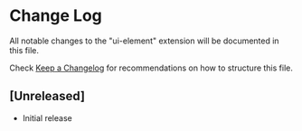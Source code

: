 # Change Log

All notable changes to the "ui-element" extension will be documented in this file.

Check [Keep a Changelog](http://keepachangelog.com/) for recommendations on how to structure this file.

## [Unreleased]

- Initial release